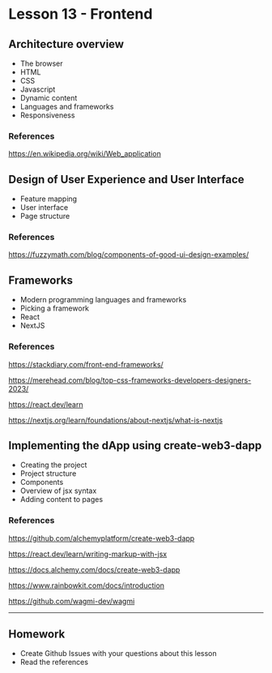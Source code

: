 # Lesson 13 - Frontend

## Architecture overview

* The browser
* HTML
* CSS
* Javascript
* Dynamic content
* Languages and frameworks
* Responsiveness

### References

<https://en.wikipedia.org/wiki/Web_application>

## Design of User Experience and User Interface

* Feature mapping
* User interface
* Page structure

### References

<https://fuzzymath.com/blog/components-of-good-ui-design-examples/>

## Frameworks

* Modern programming languages and frameworks
* Picking a framework
* React
* NextJS

### References

<https://stackdiary.com/front-end-frameworks/>

<https://merehead.com/blog/top-css-frameworks-developers-designers-2023/>

<https://react.dev/learn>

<https://nextjs.org/learn/foundations/about-nextjs/what-is-nextjs>

## Implementing the dApp using create-web3-dapp

* Creating the project
* Project structure
* Components
* Overview of jsx syntax
* Adding content to pages

### References

<https://github.com/alchemyplatform/create-web3-dapp>

<https://react.dev/learn/writing-markup-with-jsx>

<https://docs.alchemy.com/docs/create-web3-dapp>

<https://www.rainbowkit.com/docs/introduction>

<https://github.com/wagmi-dev/wagmi>

---

## Homework

* Create Github Issues with your questions about this lesson
* Read the references
